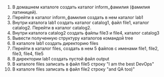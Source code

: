 1) В домашнем каталоге создать каталог inform_фамилия (фамилия латиницей).
2) Перейти в каталог inform_фамилия создать в нем каталог lab1
3) Внутри каталога lab1 создать каталог catalog1, файл file1, каталог catalog2. Перейти в каталог catalog2.
4) Внутри каталога catalog2 создать файлы file3 и file4, каталог catalog3
5) Вывести полученную структуру каталогов командой tree
6) В каталоге lab1 создать директорию files
7) Перейти в каталог files, создать в нем 5 файлов с именами file1, file2, file3, file4, file5
8) В директории lab1 создать пустой файл output
9) В каталоге files записать в файл file5 строку "I am the best DevOps"
10) В каталоге files записать в файл file2 строку "and QA too)"
